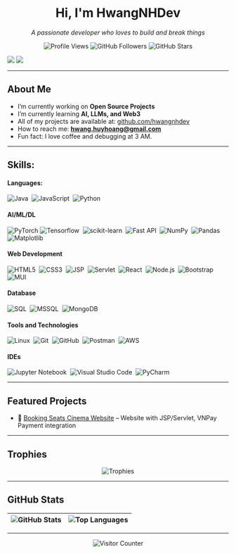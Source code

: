 <!-- HEADER -->
<h1 align="center">Hi, I'm HwangNHDev</h1>
<p align="center">
  <em>A passionate developer who loves to build and break things</em>
</p>

<!-- BADGES -->
<p align="center">
  <img src="https://komarev.com/ghpvc/?username=hwangnhdev&style=flat-square&color=blue" alt="Profile Views"/>
  <img src="https://img.shields.io/github/followers/hwangnhdev?style=social" alt="GitHub Followers"/>
  <img src="https://img.shields.io/github/stars/hwangnhdev?style=social" alt="GitHub Stars"/>
</p>

<p align = "center">

  [<img src="https://img.shields.io/badge/linkedin-%2312100E.svg?&style=for-the-badge&logo=linkedin&logoColor=white&color=black" />](https://www.linkedin.com/in/nguyen-huy-hoang-738205281/)
  [<img src="https://img.shields.io/badge/instagram-%2312100E.svg?&style=for-the-badge&logo=instagram&logoColor=white&color=black" />](https://www.instagram.com/_hyhng.uoa._/)
</p>

---

## About Me

- I’m currently working on **Open Source Projects**
- I’m currently learning **AI, LLMs, and Web3**
- All of my projects are available at: [github.com/hwangnhdev](https://github.com/hwangnhdev)
- How to reach me: **hwang.huyhoang@gmail.com**
- Fun fact: I love coffee and debugging at 3 AM.

---

## Skills:

#### Languages:

![Java](https://img.shields.io/badge/Java-ED8B00?style=for-the-badge&logo=java&logoColor=white)&nbsp;
![JavaScript](https://img.shields.io/badge/JavaScript-F7DF1E?style=for-the-badge&logo=javascript&logoColor=black)&nbsp;
![Python](https://img.shields.io/badge/Python-3776AB?style=for-the-badge&logo=python&logoColor=white)

#### AI/ML/DL

![PyTorch](https://img.shields.io/badge/PyTorch-EE4C2C?style=for-the-badge&logo=pytorch&logoColor=white)
![Tensorflow](https://img.shields.io/badge/TensorFlow-FF6F00?style=for-the-badge&logo=tensorflow&logoColor=white)&nbsp;
![scikit-learn](https://img.shields.io/badge/scikit--learn-%23F7931E.svg?style=for-the-badge&logo=scikit-learn&logoColor=white)&nbsp;
![Fast API](https://img.shields.io/badge/FastAPI-005571?style=for-the-badge&logo=fastapi)&nbsp;
![NumPy](https://img.shields.io/badge/numpy-%23013243.svg?style=for-the-badge&logo=numpy&logoColor=white)&nbsp;
![Pandas](https://img.shields.io/badge/pandas-%23150458.svg?style=for-the-badge&logo=pandas&logoColor=white)&nbsp;
![Matplotlib](https://img.shields.io/badge/matplotlib-3776AB?style=for-the-badge&logo=matplotlib&logoColor=white)&nbsp;

#### Web Development

![HTML5](https://img.shields.io/badge/HTML5-E34F26?style=for-the-badge&logo=html5&logoColor=white)&nbsp;
![CSS3](https://img.shields.io/badge/CSS3-1572B6?style=for-the-badge&logo=css3&logoColor=white)&nbsp;
![JSP](https://img.shields.io/badge/JSP-007396?style=for-the-badge&logo=java&logoColor=white)&nbsp;
![Servlet](https://img.shields.io/badge/Servlet-007396?style=for-the-badge&logo=java&logoColor=white)&nbsp;
![React](https://img.shields.io/badge/React-20232A?style=for-the-badge&logo=react&logoColor=61DAFB)&nbsp;
![Node.js](https://img.shields.io/badge/Node.js-43853D?style=for-the-badge&logo=node.js&logoColor=white)&nbsp;
![Bootstrap](https://img.shields.io/badge/Bootstrap-563D7C?style=for-the-badge&logo=bootstrap&logoColor=white)&nbsp;
![MUI](https://img.shields.io/badge/MUI-007FFF?style=for-the-badge&logo=mui&logoColor=white)

#### Database

![SQL](https://img.shields.io/badge/SQL-4479A1?style=for-the-badge&logo=postgresql&logoColor=white)&nbsp;
![MSSQL](https://img.shields.io/badge/MSSQL-CC2927?style=for-the-badge&logo=microsoft-sql-server&logoColor=white)&nbsp;
![MongoDB](https://img.shields.io/badge/MongoDB-4EA94B?style=for-the-badge&logo=mongodb&logoColor=white)

#### Tools and Technologies

![Linux](https://img.shields.io/badge/Linux-FCC624?style=for-the-badge&logo=linux&logoColor=black)&nbsp;
![Git](https://img.shields.io/badge/GIT-E44C30?style=for-the-badge&logo=git&logoColor=white)&nbsp;
![GitHub](https://img.shields.io/badge/GitHub-181717?style=for-the-badge&logo=github&logoColor=white)&nbsp;
![Postman](https://img.shields.io/badge/Postman-FF6C37?style=for-the-badge&logo=postman&logoColor=white)&nbsp;
![AWS](https://img.shields.io/badge/AWS-232F3E?style=for-the-badge&logo=amazon-aws&logoColor=white)

#### IDEs

![Jupyter Notebook](https://img.shields.io/badge/jupyter-%23FA0F00.svg?style=for-the-badge&logo=jupyter&logoColor=white)&nbsp;
![Visual Studio Code](https://img.shields.io/badge/Visual%20Studio%20Code-0078d7.svg?style=for-the-badge&logo=visual-studio-code&logoColor=white)&nbsp;
![PyCharm](https://img.shields.io/badge/pycharm-143?style=for-the-badge&logo=pycharm&logoColor=black&color=black&labelColor=green)&nbsp;

---

## Featured Projects

- 🎫  [Booking Seats Cinema Website](https://github.com/hwangnhdev/tickify) – Website with JSP/Servlet, VNPay Payment integration

---

## Trophies

<p align="center">
  <img src="https://github-profile-trophy.vercel.app/?username=hwangnhdev&theme=onestar&no-frame=true" alt="Trophies" />
</p>

---

## GitHub Stats

| <img src="https://github-readme-stats.vercel.app/api?username=hwangnhdev&show_icons=true&theme=radical" alt="GitHub Stats" /> | <img src="https://github-readme-stats.vercel.app/api/top-langs/?username=hwangnhdev&layout=compact&theme=radical" alt="Top Languages" /> |
| ------------- | ------------- |

---



<!-- ## Connect with me:

<p align = "center">

[<img src="https://img.shields.io/badge/linkedin-%2312100E.svg?&style=for-the-badge&logo=linkedin&logoColor=white&color=black" />](https://www.linkedin.com/in/nguyen-huy-hoang-738205281/)
[<img src="https://img.shields.io/badge/instagram-%2312100E.svg?&style=for-the-badge&logo=instagram&logoColor=white&color=black" />](https://www.instagram.com/_hyhng.uoa._/)
</p>

--- -->

<p align="center">
  <img src="https://profile-counter.glitch.me/hwangnhdev/count.svg" alt="Visitor Counter" />
</p>

<!--
**hwangnhdev/hwangnhdev** is a ✨ _special_ ✨ repository because its `README.md` (this file) appears on your GitHub profile.

Here are some ideas to get you started:

- 🔭 I’m currently working on ...
- 🌱 I’m currently learning ...
- 👯 I’m looking to collaborate on ...
- 🤔 I’m looking for help with ...
- 💬 Ask me about ...
- 📫 How to reach me: ...
- 😄 Pronouns: ...
- ⚡ Fun fact: ...
-->
